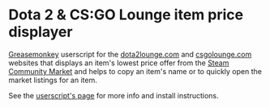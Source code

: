 Dota 2 & CS:GO Lounge item price displayer
===================

<a href="https://addons.mozilla.org/en-US/firefox/addon/greasemonkey/">Greasemonkey</a> userscript for the <a href="http://dota2lounge.com">dota2lounge.com</a> and <a href="http://csgolounge.com">csgolounge.com</a> websites that displays an item's lowest price offer from the <a href="http://steamcommunity.com/market/">Steam Community Market</a> and helps to copy an item's name or to quickly open the market listings for an item. 

See the <a href="http://userscripts.org/scripts/show/182588">userscript's page</a> for more info and install instructions.
